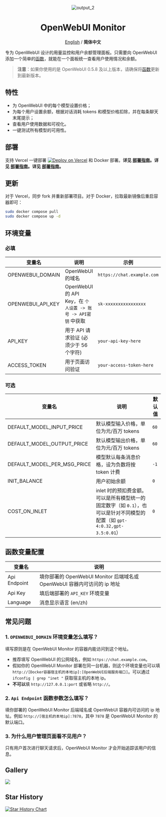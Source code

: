 <div align="center">

![output_2](https://github.com/user-attachments/assets/b1716788-93c5-49d5-abb1-b0ef3a29356d)

# OpenWebUI Monitor

[English](../../../README.md) / **简体中文**

</div>

专为 OpenWebUI 设计的用量监控和用户余额管理面板。只需要向 OpenWebUI 添加一个简单的[函数](https://github.com/VariantConst/OpenWebUI-Monitor/blob/main/resources/functions/openwebui_monitor.py)，就能在一个面板统一查看用户使用情况和余额。

> **注意**：如果你使用的是 OpenWebUI 0.5.8 及以上版本，请确保将[函数](https://github.com/VariantConst/OpenWebUI-Monitor/blob/main/resources/functions/openwebui_monitor.py)更新到最新版本。

## 特性

- 为 OpenWebUI 中的每个模型设置价格；
- 为每个用户设置余额，根据对话消耗 tokens 和模型价格扣除，并在每条聊天末尾提示；
- 查看用户使用数据和可视化。
- 一键测试所有模型的可用性。

## 部署

支持 Vercel 一键部署 [![Deploy on Vercel](https://vercel.com/button)](https://vercel.com/new/clone?repository-url=https%3A%2F%2Fgithub.com%2FVariantConst%2FOpenWebUI-Monitor&project-name=openwebui-monitor&repository-name=openwebui-monitor&env=OPENWEBUI_DOMAIN,OPENWEBUI_API_KEY,ACCESS_TOKEN,API_KEY) 和 Docker 部署。**详见 [部署指南](https://github.com/VariantConst/OpenWebUI-Monitor/blob/main/resources/tutorials/zh-cn/deployment_guide_zh.md)。详见 [部署指南](https://github.com/VariantConst/OpenWebUI-Monitor/blob/main/resources/tutorials/zh-cn/deployment_guide_zh.md)。详见 [部署指南](https://github.com/VariantConst/OpenWebUI-Monitor/blob/main/resources/tutorials/zh-cn/deployment_guide_zh.md)。**

## 更新

对于 Vercel，同步 fork 并重新部署项目。对于 Docker，拉取最新镜像后重启容器即可：

```bash
sudo docker compose pull
sudo docker compose up -d
```

## 环境变量

### 必填

| 变量名            | 说明                                                          | 示例                       |
| ----------------- | ------------------------------------------------------------- | -------------------------- |
| OPENWEBUI_DOMAIN  | OpenWebUI 的域名                                              | `https://chat.example.com` |
| OPENWEBUI_API_KEY | OpenWebUI 的 API Key，在 `个人设置 -> 账号 -> API密钥` 中获取 | `sk-xxxxxxxxxxxxxxxx`      |
| API_KEY           | 用于 API 请求验证 (必须少于 56 个字符)                        | `your-api-key-here`        |
| ACCESS_TOKEN      | 用于页面访问验证                                              | `your-access-token-here`   |

### 可选

| 变量名                      | 说明                                                                                                                       | 默认值 |
| --------------------------- | -------------------------------------------------------------------------------------------------------------------------- | ------ |
| DEFAULT_MODEL_INPUT_PRICE   | 默认模型输入价格，单位为元/百万 tokens                                                                                     | `60`   |
| DEFAULT_MODEL_OUTPUT_PRICE  | 默认模型输出价格，单位为元/百万 tokens                                                                                     | `60`   |
| DEFAULT_MODEL_PER_MSG_PRICE | 模型默认每条消息价格，设为负数将按 token 计费                                                                              | `-1`   |
| INIT_BALANCE                | 用户初始余额                                                                                                               | `0`    |
| COST_ON_INLET               | inlet 时的预扣费金额。可以是所有模型统一的固定数字（如 `0.1`），也可以是针对不同模型的配置（如 `gpt-4:0.32,gpt-3.5:0.01`） | `0`    |

## 函数变量配置

| 变量名       | 说明                                                                     |
| ------------ | ------------------------------------------------------------------------ |
| Api Endpoint | 填你部署的 OpenWebUI Monitor 后端域名或 OpenWebUI 容器内可访问的 ip 地址 |
| Api Key      | 填后端部署的 `API_KEY` 环境变量                                          |
| Language     | 消息显示语言 (en/zh)                                                     |

## 常见问题

### 1. `OPENWEBUI_DOMAIN` 环境变量怎么填写？

填写原则是在 OpenWebUI Monitor 的容器内能访问到这个地址。

- 推荐填写 OpenWebUI 的公网域名，例如 `https://chat.example.com`。
- 假如你的 OpenWebUI Monitor 部署在同一台机器，则这个环境变量也可以填 `http://[Docker容器宿主机的本地ip]:[OpenWebUI后端服务端口]`。可以通过 `ifconfig | grep "inet "` 获取宿主机的本地 ip。
- **不可以**填 `http://127.0.0.1:port` 或省略 `http://`。

### 2. `Api Endpoint` 函数参数怎么填写？

填你部署的 OpenWebUI Monitor 后端域名或 OpenWebUI 容器内可访问的 ip 地址。例如 `http://[宿主机的本地ip]:7878`，其中 `7878` 是 OpenWebUI Monitor 的默认端口。

### 3. 为什么用户管理页面看不见用户？

只有用户首次进行聊天请求后，OpenWebUI Monitor 才会开始追踪该用户的信息。

<h2>Gallery</h2>

![](https://github.com/user-attachments/assets/2777c1fc-a8c6-4397-9665-a6a559d4bab1)

## Star History

[![Star History Chart](https://api.star-history.com/svg?repos=VariantConst/OpenWebUI-Monitor&type=Date)](https://star-history.com/#VariantConst/OpenWebUI-Monitor&Date)
